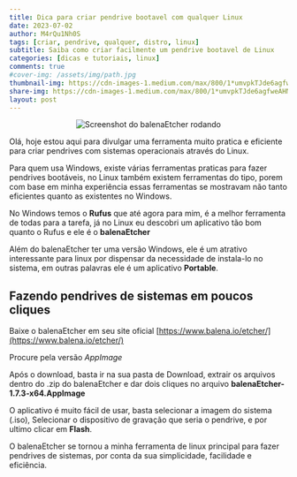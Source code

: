 ```yaml
---
title: Dica para criar pendrive bootavel com qualquer Linux
date: 2023-07-02
author: M4rQu1Nh0S
tags: [criar, pendrive, qualquer, distro, linux]
subtitle: Saiba como criar facilmente um pendrive bootavel de Linux
categories: [dicas e tutoriais, linux]
comments: true
#cover-img: /assets/img/path.jpg
thumbnail-img: https://cdn-images-1.medium.com/max/800/1*umvpkTJde6agfweAHN5Zag.png
share-img: https://cdn-images-1.medium.com/max/800/1*umvpkTJde6agfweAHN5Zag.png
layout: post
---
```


<p align='center'><img alt='Screenshot do balenaEtcher rodando' src="https://cdn-images-1.medium.com/max/800/1*umvpkTJde6agfweAHN5Zag.png"/></p>
Olá, hoje estou aqui para divulgar uma ferramenta muito pratica e eficiente para criar pendrives com sistemas operacionais através do Linux.

Para quem usa Windows, existe várias ferramentas praticas para fazer pendrives bootáveis, no Linux também existem ferramentas do tipo, porem com base em minha experiência essas ferramentas se mostravam não tanto eficientes quanto as existentes no Windows.

No Windows temos o **Rufus** que até agora para mim, é a melhor ferramenta de todas para a tarefa, já no Linux eu descobri um aplicativo tão bom quanto o Rufus e ele é o **balenaEtcher**

Além do balenaEtcher ter uma versão Windows, ele é um atrativo interessante para linux por dispensar da necessidade de instala-lo no sistema, em outras palavras ele é um aplicativo **Portable**.

## Fazendo pendrives de sistemas em poucos cliques

Baixe o balenaEtcher em seu site oficial
[https://www.balena.io/etcher/](https://www.balena.io/etcher/)

Procure pela versão _AppImage_

Após o download, basta ir na sua pasta de Download, extrair os arquivos dentro do .zip do balenaEtcher e dar dois cliques no arquivo
**balenaEtcher-1.7.3-x64.AppImage**

O aplicativo é muito fácil de usar, basta selecionar a imagem do sistema (.iso), Selecionar o dispositivo de gravação que seria o pendrive, e por ultimo clicar em **Flash**.

O balenaEtcher se tornou a minha ferramenta de linux principal para fazer pendrives de sistemas, por conta da sua simplicidade, facilidade e eficiência.

